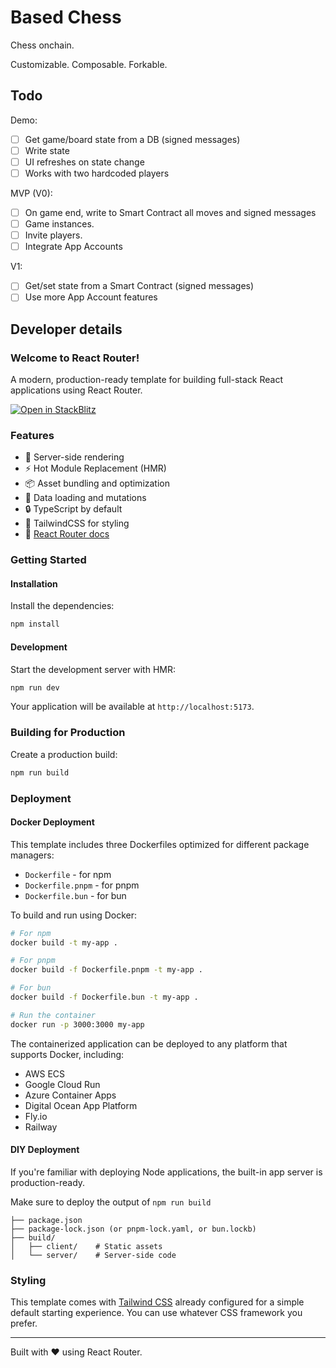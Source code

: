 # Based Chess

Chess onchain.

Customizable. Composable. Forkable.

## Todo

Demo:
- [ ] Get game/board state from a DB (signed messages)
- [ ] Write state
- [ ] UI refreshes on state change
- [ ] Works with two hardcoded players

MVP (V0):
- [ ] On game end, write to Smart Contract all moves and signed messages
- [ ] Game instances.
- [ ] Invite players.
- [ ] Integrate App Accounts

V1:
- [ ] Get/set state from a Smart Contract (signed messages)
- [ ] Use more App Account features

## Developer details

### Welcome to React Router!

A modern, production-ready template for building full-stack React applications using React Router.

[![Open in StackBlitz](https://developer.stackblitz.com/img/open_in_stackblitz.svg)](https://stackblitz.com/github/remix-run/react-router-templates/tree/main/default)

### Features

- 🚀 Server-side rendering
- ⚡️ Hot Module Replacement (HMR)
- 📦 Asset bundling and optimization
- 🔄 Data loading and mutations
- 🔒 TypeScript by default
- 🎉 TailwindCSS for styling
- 📖 [React Router docs](https://reactrouter.com/)

### Getting Started

#### Installation

Install the dependencies:

```bash
npm install
```

#### Development

Start the development server with HMR:

```bash
npm run dev
```

Your application will be available at `http://localhost:5173`.

### Building for Production

Create a production build:

```bash
npm run build
```

### Deployment

#### Docker Deployment

This template includes three Dockerfiles optimized for different package managers:

- `Dockerfile` - for npm
- `Dockerfile.pnpm` - for pnpm
- `Dockerfile.bun` - for bun

To build and run using Docker:

```bash
# For npm
docker build -t my-app .

# For pnpm
docker build -f Dockerfile.pnpm -t my-app .

# For bun
docker build -f Dockerfile.bun -t my-app .

# Run the container
docker run -p 3000:3000 my-app
```

The containerized application can be deployed to any platform that supports Docker, including:

- AWS ECS
- Google Cloud Run
- Azure Container Apps
- Digital Ocean App Platform
- Fly.io
- Railway

#### DIY Deployment

If you're familiar with deploying Node applications, the built-in app server is production-ready.

Make sure to deploy the output of `npm run build`

```
├── package.json
├── package-lock.json (or pnpm-lock.yaml, or bun.lockb)
├── build/
│   ├── client/    # Static assets
│   └── server/    # Server-side code
```

### Styling

This template comes with [Tailwind CSS](https://tailwindcss.com/) already configured for a simple default starting experience. You can use whatever CSS framework you prefer.

---

Built with ❤️ using React Router.
